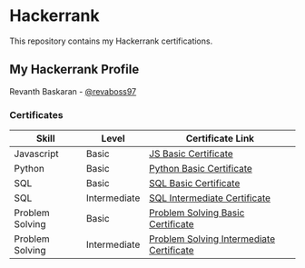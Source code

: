 # Hackerrank
This repository contains my Hackerrank certifications.

## My Hackerrank Profile

Revanth Baskaran - [@revaboss97](https://www.hackerrank.com/revaboss97)

### Certificates
Skill | Level | Certificate Link
--- | --- | ---
Javascript | Basic | [JS Basic Certificate](https://github.com/Revanth-Baskaran/hackerrank-certificates/blob/main/certificates/JavaScript%20(Basic).png)
Python | Basic | [Python Basic Certificate](https://github.com/Revanth-Baskaran/hackerrank-certificates/blob/main/certificates/Python%20(Basic).png)
SQL | Basic | [SQL Basic Certificate](https://github.com/Revanth-Baskaran/hackerrank-certificates/blob/main/certificates/SQL%20(Basic).png)
SQL | Intermediate | [SQL Intermediate Certificate](https://github.com/Revanth-Baskaran/hackerrank-certificates/blob/main/certificates/SQL%20(Intermediate).png)
Problem Solving | Basic | [Problem Solving Basic Certificate](https://github.com/Revanth-Baskaran/hackerrank-certificates/blob/main/certificates/Problem%20Solving%20(Basic).png)
Problem Solving | Intermediate | [Problem Solving Intermediate Certificate](https://github.com/Revanth-Baskaran/hackerrank-certificates/blob/main/certificates/Problem%20Solving%20(Intermediate).png)
